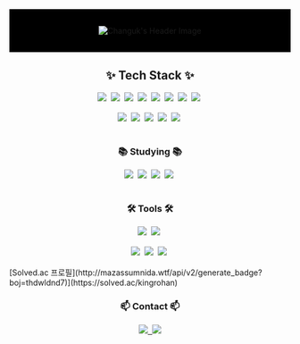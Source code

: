 <!-- 프로필 헤더 -->
<div align="center" style="background-color: #000000; padding: 30px; text-align: center;">
  <img src="https://capsule-render.vercel.app/api?type=cylinder&color=gradient&height=150&section=header&text=Welcome%20to%20the%20Urban-Jungle&animation=fadeIn&fontColor=000000&fontSize=40" alt="Changuk's Header Image"/>
</div>

<div align="center">
  <h2>✨ Tech Stack ✨</h2>
  <img src="https://img.shields.io/badge/Python-3776AB?style=for-the-badge&logo=Python&logoColor=white" />&nbsp
  <img src="https://img.shields.io/badge/C-00599C?style=for-the-badge&logo=c%2B%2B&logoColor=white" />&nbsp
  <img src="https://img.shields.io/badge/Matlab-0076A8?style=for-the-badge&logo=matlab&logoColor=white" />&nbsp
  <img src="https://img.shields.io/badge/javascript-F7DF1E.svg?style=for-the-badge&logo=javascript&logoColor=20232a" />&nbsp
  <img src="https://img.shields.io/badge/html5-E34F26?style=for-the-badge&logo=html5&logoColor=white" />&nbsp
  <img src="https://img.shields.io/badge/css-1572B6?style=for-the-badge&logo=css3&logoColor=white" />&nbsp
  <img src="https://img.shields.io/badge/react-20232a.svg?style=for-the-badge&logo=react&logoColor=61DAFB" />&nbsp
  <img src="https://img.shields.io/badge/flask-000000?style=for-the-badge&logo=flask&logoColor=white" />&nbsp
</div>

<br>

<div align="center">
  <img src="https://img.shields.io/badge/microsoftpowerpoint-B7472A?style=for-the-badge&logo=microsoftpowerpoint&logoColor=white" />&nbsp
  <img src="https://img.shields.io/badge/microsoftword-2B579A?style=for-the-badge&logo=microsoftword&logoColor=white" />&nbsp
  <img src="https://img.shields.io/badge/microsoftexcel-217346?style=for-the-badge&logo=microsoftexcel&logoColor=white" />&nbsp
  <img src="https://img.shields.io/badge/Matplotlib-11557c.svg?style=for-the-badge&logo=Matplotlib&logoColor=white" />&nbsp
  <img src="https://img.shields.io/badge/Canva-00C4CC?style=for-the-badge&logo=canva&logoColor=37abff" />&nbsp
</div>

<br>

<h3 align="center">📚 Studying 📚</h3>
<div align="center">
  <img src="https://img.shields.io/badge/C++-00599C?style=for-the-badge&logo=C++&logoColor=white" />&nbsp
  <img src="https://img.shields.io/badge/java-007396?style=for-the-badge&logo=java&logoColor=white" />&nbsp
  <img src="https://img.shields.io/badge/linux-FCC624?style=for-the-badge&logo=linux&logoColor=black" />&nbsp
  <img src="https://img.shields.io/badge/Spring Boot-6DB33F?style=for-the-badge&logo=spring boot&logoColor=white" />&nbsp
</div>

<br>

<h3 align="center">🛠 Tools 🛠</h3>
<div align="center">
  <img src="https://img.shields.io/badge/git-F05033.svg?style=for-the-badge&logo=git&logoColor=white" />&nbsp
  <img src="https://img.shields.io/badge/github-181717.svg?style=for-the-badge&logo=github&logoColor=white" />&nbsp
</div>

<br>

<div align="center">
  <img src="https://img.shields.io/badge/VSCode-2C2C32.svg?style=for-the-badge&logo=visual-studio-code&logoColor=22ABF3" />&nbsp
  <img src="https://img.shields.io/badge/jupyter-2C2C32.svg?style=for-the-badge&logo=jupyter&logoColor=F37726" />&nbsp
  <img src="https://img.shields.io/badge/-codeblocks-41AD48?style=for-the-badge&logo=codeblocks&logoColor=white" />&nbsp
<!--   <img src="https://img.shields.io/badge/Colab-2C2C32.svg?style=for-the-badge&logo=googlecolab&logoColor=F9AB00" />&nbsp -->
</div>

<br>
[Solved.ac 프로필](http://mazassumnida.wtf/api/v2/generate_badge?boj=thdwldnd7)](https://solved.ac/kingrohan)
<br/>
<h3 align="center">📫 Contact 📫</h3>
<div align="center">
  <a href="ljmtt2000@gmail.com">
    <img
      src="https://img.shields.io/badge/ljmtt2000@gmail.com-D14836?style=for-the-badge&logo=gmail&logoColor=white"/>&nbsp
  </a>
  <a href="https://www.instagram.com/__1020.0?igsh=MTVma3U3ODdyYjFrYg%3D%3D&utm_source=qr">
        <img src="https://img.shields.io/badge/Instagram-E4405F?style=for-the-badge&logo=Instagram&logoColor=white"/> 
    </a>
</div>

